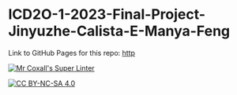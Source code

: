 # ICD2O-1-2023-Final-Project-Jinyuzhe-Calista-E-Manya-Feng

Link to GitHub Pages for this repo: [http](https://github.com/MTHS-ICD2O-1-2023/ICD2O-1-2023-Final-Project-Jinyuzhe-Calista-E-Manya-Feng)

[![Mr Coxall's Super Linter](https://github.com/<OWNER>/<REPOSITORY>/workflows/Mr%20Coxall's%20Super%20Linter/badge.svg)](https://github.com/<OWNER>/<REPOSITORY>/actions)

[![CC BY-NC-SA 4.0](https://img.shields.io/badge/License-CC%20BY--NC--SA%204.0-blue.svg)](./LICENSE)
